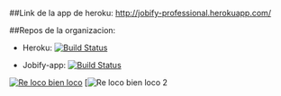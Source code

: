 ##Link de la app de heroku:
http://jobify-professional.herokuapp.com/


##Repos de la organizacion:

* Heroku:
[![Build Status](https://travis-ci.org/Taller-7552-II/Heroku.svg?branch=ft-travis-integration)](https://travis-ci.org/Taller-7552-II/Heroku)

* Jobify-app:
[![Build Status](https://travis-ci.org/Taller-7552-II/Jobify-app.svg?branch=master)](https://travis-ci.org/Taller-7552-II/Jobify-app)




[![Re loco bien loco](https://img.youtube.com/vi/FDDiMPQd0is/0.jpg)](https://www.youtube.com/watch?v=FDDiMPQd0is)
[![Re loco bien loco 2](https://media.giphy.com/media/xT9KVgpFv7Gd9Y8yMU/giphy.gif)
